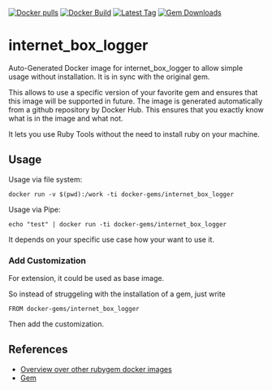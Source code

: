 [![Docker pulls](https://img.shields.io/docker/pulls/rubygem/internet_box_logger.svg)](https://hub.docker.com/r/rubygem/internet_box_logger/)
[![Docker Build](https://img.shields.io/docker/automated/rubygem/internet_box_logger.svg)](https://hub.docker.com/r/rubygem/internet_box_logger/)
[![Latest Tag](https://img.shields.io/github/tag/docker-rubygem/internet_box_logger.svg)](https://hub.docker.com/r/rubygem/internet_box_logger/)
[![Gem Downloads](https://img.shields.io/gem/dt/internet_box_logger.svg)](https://rubygems.org/gems/internet_box_logger/)
# internet_box_logger

Auto-Generated Docker image for internet_box_logger to allow simple usage without installation.
It is in sync with the original gem.

This allows to use a specific version of your favorite gem and ensures that this image will be supported in future.
The image is generated automatically from a github repository by Docker Hub.
This ensures that you exactly know what is in the image and what not.

It lets you use Ruby Tools without the need to install ruby on your machine.

## Usage

Usage via file system:

`docker run -v $(pwd):/work -ti docker-gems/internet_box_logger`

Usage via Pipe:

`echo "test" | docker run -ti docker-gems/internet_box_logger`

It depends on your specific use case how your want to use it.

### Add Customization

For extension, it could be used as base image.

So instead of struggeling with the installation of a gem, just write

`FROM docker-gems/internet_box_logger`

Then add the customization.

## References

 - [Overview over other rubygem docker images](https://github.com/thinkbot/docker-rubygem)
 - [Gem](https://rubygems.org/gems/internet_box_logger/)

